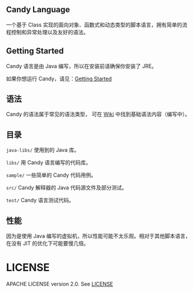 ## Candy Language
一个基于 Class 实现的面向对象、函数式和动态类型的脚本语言，拥有简单的流程控制和异常处理以及友好的语法。

## Getting Started
Candy 语言是由 Java 编写，所以在安装前请确保你安装了 JRE。  

如果你想运行 Candy，请见：[Getting Started](https://github.com/nano-go/JCandy-Lang/wiki/Getting-Started)

## 语法
Candy 的语法属于常见的语法类型， 可在 [Wiki](https://github.com/nano-go/JCandy-Lang/wiki/Basic-Grammar) 中找到基础语法内容（编写中）。

## 目录

`java-libs/` 使用到的 Java 库。

`libs/`      用 Candy 语言编写的代码库。

`sample/`    一些简单的 Candy 代码用例。

`src/`       Candy 解释器的 Java 代码源文件及部分测试。 

`test/`      Candy 语言测试代码。

## 性能
因为是使用 Java 编写的虚拟机，所以性能可能不太乐观。相对于其他脚本语言，在没有 JIT 的优化下可能要慢几倍。

# LICENSE
APACHE LICENSE version 2.0. See [LICENSE](https:/github.com/nano-go/JCandy-Lang/LICENSE)
